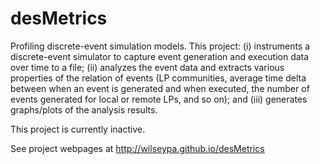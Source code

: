 desMetrics
==========

Profiling discrete-event simulation models.  This project: (i) instruments a discrete-event simulator to capture event generation
and execution data over time to a file; (ii) analyzes the event data and extracts various properties of the relation of events (LP
communities, average time delta between when an event is generated and when executed, the number of events generated for local or
remote LPs, and so on); and (iii) generates graphs/plots of the analysis results.

This project is currently inactive.

See project webpages at http://wilseypa.github.io/desMetrics
